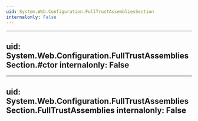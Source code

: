 ```yaml
---
uid: System.Web.Configuration.FullTrustAssembliesSection
internalonly: False
---
```


---
uid: System.Web.Configuration.FullTrustAssembliesSection.#ctor
internalonly: False
---

---
uid: System.Web.Configuration.FullTrustAssembliesSection.FullTrustAssemblies
internalonly: False
---
